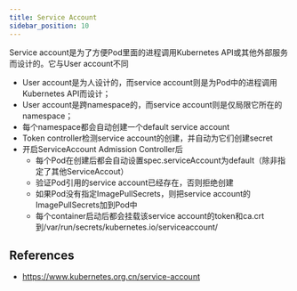 ```yaml
---
title: Service Account
sidebar_position: 10
---
```



Service account是为了方便Pod里面的进程调用Kubernetes API或其他外部服务而设计的。它与User account不同

- User account是为人设计的，而service account则是为Pod中的进程调用Kubernetes API而设计；
- User account是跨namespace的，而service account则是仅局限它所在的namespace；
- 每个namespace都会自动创建一个default service account
- Token controller检测service account的创建，并自动为它们创建secret
- 开启ServiceAccount Admission Controller后
    - 每个Pod在创建后都会自动设置spec.serviceAccount为default（除非指定了其他ServiceAccout）
    - 验证Pod引用的service account已经存在，否则拒绝创建
    - 如果Pod没有指定ImagePullSecrets，则把service account的ImagePullSecrets加到Pod中
    - 每个container启动后都会挂载该service account的token和ca.crt到/var/run/secrets/kubernetes.io/serviceaccount/














## References

- https://www.kubernetes.org.cn/service-account




